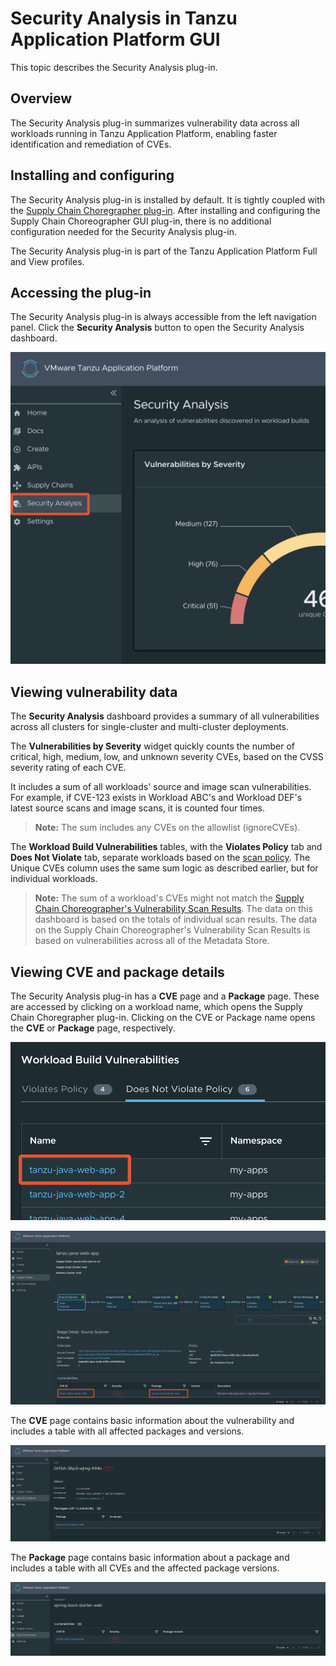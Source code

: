 # Security Analysis in Tanzu Application Platform GUI

This topic describes the Security Analysis plug-in.

## <a id="overview"></a> Overview

The Security Analysis plug-in summarizes vulnerability data across all workloads running in
Tanzu Application Platform, enabling faster identification and remediation of CVEs.

## <a id="install"></a> Installing and configuring

The Security Analysis plug-in is installed by default.
It is tightly coupled with the [Supply Chain Choregrapher plug-in](scc-tap-gui.hbs.md).
After installing and configuring the Supply Chain Choreographer GUI plug-in, there is no additional
configuration needed for the Security Analysis plug-in.

The Security Analysis plug-in is part of the Tanzu Application Platform Full and View profiles.

## <a id="accessing"></a> Accessing the plug-in

The Security Analysis plug-in is always accessible from the left navigation panel.
Click the **Security Analysis** button to open the Security Analysis dashboard.

![Accessing the Security Analysis GUI](images/sagui-access-plug-in.png)

## <a id="viewing"></a> Viewing vulnerability data

The **Security Analysis** dashboard provides a summary of all vulnerabilities across all clusters
for single-cluster and multi-cluster deployments.

<!-- ![Viewing workload build vulnerabilities](images/sagui-view-vulns.png) Where is this file? -->

The **Vulnerabilities by Severity** widget quickly counts the number of critical, high, medium,
low, and unknown severity CVEs, based on the CVSS severity rating of each CVE.

It includes a sum of all workloads' source and image scan vulnerabilities.
For example, if CVE-123 exists in Workload ABC's and Workload DEF's latest source scans and image
scans, it is counted four times.

> **Note:** The sum includes any CVEs on the allowlist (ignoreCVEs).

The **Workload Build Vulnerabilities** tables, with the **Violates Policy** tab and **Does Not Violate**
tab, separate workloads based on the [scan policy](../../scst-scan/policies.hbs.md).
The Unique CVEs column uses the same sum logic as described earlier, but for individual workloads.

> **Note:** The sum of a workload's CVEs might not match the
> [Supply Chain Choreographer's Vulnerability Scan Results](scc-tap-gui.hbs.md#sc-view-scan-results).
> The data on this dashboard is based on the totals of individual scan results.
> The data on the Supply Chain Choreographer's Vulnerability Scan Results is based on vulnerabilities
> across all of the Metadata Store.

## <a id="accessing-details"></a> Viewing CVE and package details

The Security Analysis plug-in has a **CVE** page and a **Package** page.
These are accessed by clicking on a workload name, which opens the Supply Chain Choregrapher plug-in.
Clicking on the CVE or Package name opens the **CVE** or **Package** page, respectively.

![Navigating to Security Analysis details pages](images/sagui-navigate-1.png)

![Navigating to Security Analysis details pages](images/sagui-navigate-2.png)

The **CVE** page contains basic information about the vulnerability and includes a table with
all affected packages and versions.

![CVE Details page](images/sagui-cve-details.png)

The **Package** page contains basic information about a package and includes a table with all
CVEs and the affected package versions.

![Package Details page](images/sagui-package-details.png)